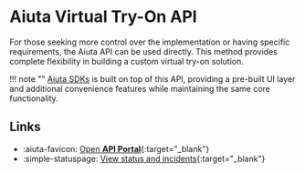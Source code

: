 # Aiuta Virtual Try-On API

For those seeking more control over the implementation or having specific requirements, the Aiuta API can be used directly. This method provides complete flexibility in building a custom virtual try-on solution.

!!! note ""
    [Aiuta SDKs](/sdk/) is built on top of this API, providing a pre-built UI layer and additional convenience features while maintaining the same core functionality.

## Links

<div class="grid cards" markdown>

- :aiuta-favicon: [Open __API Portal__](https://developer.aiuta.com/products/digital-try-on/documentation){:target="_blank"}
- :simple-statuspage: [View status and incidents](https://aiuta.statuspage.io/){:target="_blank"}

</div>
